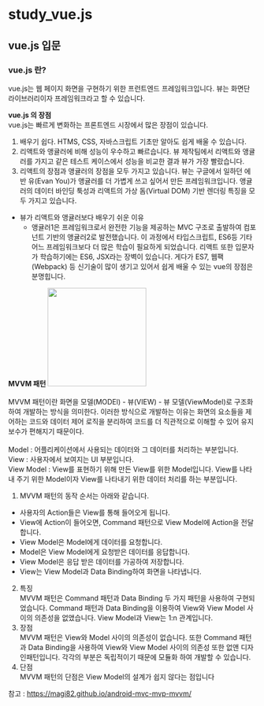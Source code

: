 # study_vue.js
## vue.js 입문
### vue.js 란?
vue.js는 웹 페이지 화면을 구현하기 위한 프런트엔드 프레임워크입니다.
뷰는 화면단 라이브러리이자 프레임워크라고 할 수 있습니다.

**vue.js 의 장점** <br>
vue.js는 빠르게 변화하는 프론트엔드 시장에서 많은 장점이 있습니다.
1. 배우기 쉽다. HTMS, CSS, 자바스크립트 기초만 알아도 쉽게 배울 수 있습니다.
2. 리액트와 앵귤러에 비해 성능이 우수하고 빠르습니다. 뷰 제작팀에서 리액트와 앵귤러를 가지고 같은 테스트 케이스에서 성능을 비교한 결과 뷰가 가장 빨랐습니다.
3. 리액트의 장점과 앵귤러의 장점을 모두 가지고 있습니다. 뷰는 구글에서 일하던 에반 유(Evan You)가 앵귤러를 더 가볍게 쓰고 싶어서 만든 프레임워크입니다. 앵귤러의 데이터 바인딩 툭성과 리액트의 가상 돔(Virtual DOM) 기반 렌더링 특징을 모두 가지고 있습니다.
 - 뷰가 리액트와 앵귤러보다 배우기 쉬운 이유
   - 앵귤러1은 프레임워크로서 완전한 기능을 제공하는 MVC 구조로 출발하여 컴포넌트 기반의 앵귤러2로 발전했습니다. 이 과정에서 타입스크립트, ES6등 기타 어느 프레임워크보다 더 많은 학습이 필요하게 되었습니다. 리액트 또한 입문자가 학습하기에는 ES6, JSX라는 장벽이 있습니다. 게다가 ES7, 웹팩(Webpack) 등 신기술이 많이 생기고 있어서 쉽게 배울 수 있는 vue의 장점은 분명힙니다.

**MVVM 패턴**
<img src="https://blog.kakaocdn.net/dn/7IE8f/btqBRvw9sFF/AGLRdsOLuvNZ9okmGOlkx1/img.png" width="200" height="200"/> <br><br>
MVVM 패턴이란 화면을 모델(MODEl) - 뷰(VIEW) - 뷰 모델(ViewModel)로 구조화하여 개발하는 방식을 의미한다.
이러한 방식으로 개발하는 이유는 화면의 요소들을 제어하는 코드와 데이터 제어 로직을 분리하여 코드를 더 직관적으로 이해할 수 있어 유지보수가 편해지기 때문이다.<br><br>
Model : 어플리케이션에서 사용되는 데이터와 그 데이터를 처리하는 부분입니다.<br>
View : 사용자에서 보여지는 UI 부분입니다.<br>
View Model : View를 표현하기 위해 만든 View를 위한 Model입니다. View를 나타내 주기 위한 Model이자 View를 나타내기 위한 데이터 처리를 하는 부분입니다.<br>
1. MVVM 패턴의 동작 순서는 아래와 같습니다.
  - 사용자의 Action들은 View를 통해 들어오게 됩니다.
  - View에 Action이 들어오면, Command 패턴으로 View Model에 Action을 전달합니다.
  - View Model은 Model에게 데이터를 요청합니다.
  - Model은 View Model에게 요청받은 데이터를 응답합니다.
  - View Model은 응답 받은 데이터를 가공하여 저장합니다.
  - View는 View Model과 Data Binding하여 화면을 나타냅니다. <br>
2. 특징 <br>
MVVM 패턴은 Command 패턴과 Data Binding 두 가지 패턴을 사용하여 구현되었습니다.
Command 패턴과 Data Binding을 이용하여 View와 View Model 사이의 의존성을 없앴습니다.
View Model과 View는 1:n 관계입니다. <br>
3. 장점 <br>
MVVM 패턴은 View와 Model 사이의 의존성이 없습니다. 또한 Command 패턴과 Data Binding을 사용하여 View와 View Model 사이의 의존성 또한 없앤 디자인패턴입니다. 각각의 부분은 독립적이기 때문에 모듈화 하여 개발할 수 있습니다.
4. 단점 <br>
MVVM 패턴의 단점은 View Model의 설계가 쉽지 않다는 점입니다

 참고 : https://magi82.github.io/android-mvc-mvp-mvvm/
